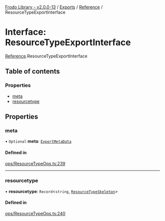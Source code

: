 [Frodo Library - v2.0.0-13](../README.md) / [Exports](../modules.md) / [Reference](../modules/Reference.md) / ResourceTypeExportInterface

# Interface: ResourceTypeExportInterface

[Reference](../modules/Reference.md).ResourceTypeExportInterface

## Table of contents

### Properties

- [meta](Reference.ResourceTypeExportInterface.md#meta)
- [resourcetype](Reference.ResourceTypeExportInterface.md#resourcetype)

## Properties

### meta

• `Optional` **meta**: [`ExportMetaData`](Reference.ExportMetaData.md)

#### Defined in

[ops/ResourceTypeOps.ts:239](https://github.com/vscheuber/frodo-lib/blob/114bd67/src/ops/ResourceTypeOps.ts#L239)

___

### resourcetype

• **resourcetype**: `Record`<`string`, [`ResourceTypeSkeleton`](../modules/Reference.md#resourcetypeskeleton)\>

#### Defined in

[ops/ResourceTypeOps.ts:240](https://github.com/vscheuber/frodo-lib/blob/114bd67/src/ops/ResourceTypeOps.ts#L240)
